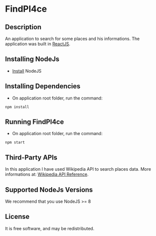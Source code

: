 # FindPl4ce

## Description
An application to search for some places and his informations.  The application was built in [ReactJS](https://reactjs.org/).

## Installing NodeJs
- [Install](https://nodejs.org/en/download/) NodeJS

## Installing Dependencies
- On application root folder, run the command: 
~~~
npm install
~~~

## Running FindPl4ce
- On application root folder, run the command: 
~~~
npm start
~~~

## Third-Party APIs
In this application I have used Wikipedia API to search places data.  More informations at: [Wikipedia API Reference](https://www.mediawiki.org/wiki/API:Main_page). 

## Supported NodeJs Versions
We recommend that you use NodeJS >= 8

## License
It is free software, and may be redistributed.